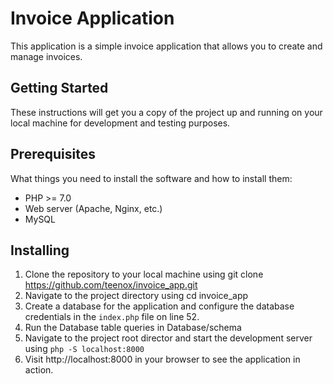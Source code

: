 # Invoice Application

This application is a simple invoice application that allows you to create and manage invoices.

## Getting Started
These instructions will get you a copy of the project up and running on your local machine for development and testing purposes.

## Prerequisites
What things you need to install the software and how to install them:

- PHP >= 7.0
- Web server (Apache, Nginx, etc.)
- MySQL

## Installing
1. Clone the repository to your local machine using git clone https://github.com/teenox/invoice_app.git
2. Navigate to the project directory using cd invoice_app
3. Create a database for the application and configure the database credentials in the `index.php` file on line 52.
4. Run the Database table queries in Database/schema
5. Navigate to the project root director and start the development server using `php -S localhost:8000`
6. Visit http://localhost:8000 in your browser to see the application in action.
